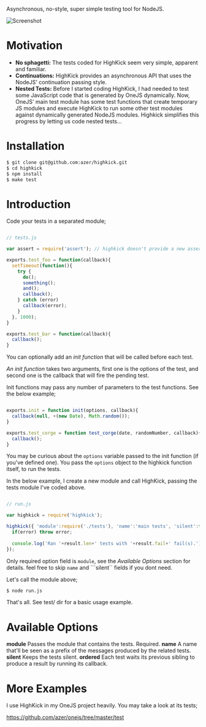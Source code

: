 Asynchronous, no-style, super simple testing tool for NodeJS.

![Screenshot](https://github.com/downloads/azer/highkick/highkick.png)

Motivation
==========
* **No sphagetti:** The tests coded for HighKick seem very simple, apparent and familiar.
* **Continuations:** HighKick provides an asynchronous API that uses the NodeJS' continuation passing style.
* **Nested Tests:** Before I started coding HighKick, I had needed to test some JavaScript code that is generated by OneJS dynamically. Now, OneJS' main test module has some test functions that create temporary JS modules and execute HighKick to run some other test modules against dynamically generated NodeJS modules. Highkick simplifies this progress by letting us code nested tests... 

Installation
============

```bash
$ git clone git@github.com:azer/highkick.git
$ cd highkick
$ npm install
$ make test
```

Introduction
============
Code your tests in a separated module;

```javascript

// tests.js

var assert = require('assert'); // highkick doesn't provide a new assertion library. NodeJS has a good one already.

exports.test_foo = function(callback){
  setTimeout(function(){
    try {
      do();
      something();
      and();
      callback();
    } catch (error)
      callback(error);
    }
  }, 1000);
}

exports.test_bar = function(callback){
  callback();
}

```


You can optionally add an *init function* that will be called before each test. 

*An init function* takes two arguments, first one is the options of the test, and second one is the callback that will fire the pending test.

Init functions may pass any number of parameters to the test functions. See the below example;

```javascript

exports.init = function init(options, callback){
  callback(null, +(new Date), Math.random());
}

exports.test_corge = function test_corge(date, randomNumber, callback){
  callback();
}

```


You may be curious about the ```options``` variable passed to the init function (if you've defined one). 
You pass the ```options``` object to the highkick function itself, to run the tests.

In the below example, I create a new module and call HighKick, passing the tests module I've coded above.

```javascript

// run.js

var highkick = require('highkick');

highkick({ 'module':require('./tests'), 'name':'main tests', 'silent':false }, function(error, result){
  if(error) throw error;
  
  console.log('Ran '+result.len+' tests with '+result.fail+' fail(s).');
});

```

Only required option field is ```module```, see the *Available Options* section for details. feel free to skip ```name``` and ```silent`` fields if you dont need.

Let's call the module above;

```bash
$ node run.js
```

That's all. See test/ dir for a basic usage example.

Available Options
=================
**module** Passes the module that contains the tests. Required. 
**name** A name that'll be seen as a prefix of the messages produced by the related tests.
**silent** Keeps the tests silent. 
**ordered** Each test waits its previous sibling to produce a result by running its callback.

More Examples
=============
I use HighKick in my OneJS project heavily. You may take a look at its tests;

https://github.com/azer/onejs/tree/master/test
